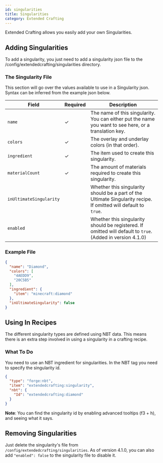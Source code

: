 ```yaml
---
id: singularities
title: Singularities
category: Extended Crafting
---
```


Extended Crafting allows you easily add your own Singularities.

## Adding Singularities

To add a singularity, you just need to add a singularity json file to the /config/extendedcrafting/singularities directory.

### The Singularity File

This section will go over the values available to use in a Singularity json. Syntax can be inferred from the example json below.

| Field                   | Required | Description                                                                                                      |
|-------------------------|----------|------------------------------------------------------------------------------------------------------------------|
| `name`                  | ✓        | The name of this singularity. You can either put the name you want to see here, or a translation key.            |
| `colors`                | ✓        | The overlay and underlay colors (in that order).                                                                 |
| `ingredient`            | ✓        | The item used to create this singularity.                                                                        |
| `materialCount`         | ✓        | The amount of materials required to create this singularity.                                                     |
| `inUltimateSingularity` |          | Whether this singularity should be a part of the Ultimate Singularity recipe. If omitted will default to `true`. |
| `enabled`               |          | Whether this singularity should be registered. If omitted will default to `true`. (Added in version 4.1.0)       |

### Example File

```json
{
  "name": "Diamond",
  "colors": [
    "4AEDD9",
    "20C5B5"
  ],
  "ingredient": {
    "item": "minecraft:diamond"
  },
  "inUltimateSingularity": false
}
```

## Using In Recipes

The different singularity types are defined using NBT data. This means there is an extra step involved in using a singularity in a crafting recipe.

### What To Do

You need to use an NBT ingredient for singularities. In the NBT tag you need to specify the singularity id.

```json
{
  "type": "forge:nbt",
  "item": "extendedcrafting:singularity",
  "nbt": {
    "Id": "extendedcrafting:diamond"
  }
}
```

**Note**: You can find the singularity id by enabling advanced tooltips (f3 + h), and seeing what it says.

## Removing Singularities

Just delete the singularity's file from `/config/extendedcrafting/singularities`. As of version 4.1.0, you can also add `"enabled": false` to the singularity file to disable it.
